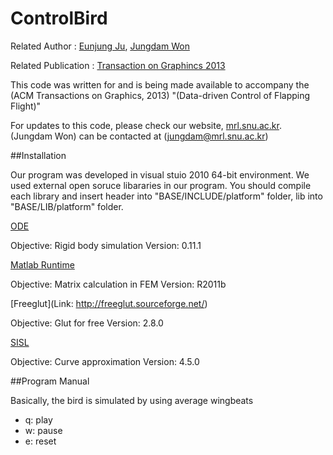 # ControlBird

Related Author : [Eunjung Ju](http://mrl.snu.ac.kr/~ejjoo/), [Jungdam Won](http://mrl.snu.ac.kr/~nonaxis/)

Related Publication : [Transaction on Graphincs 2013](http://mrl.snu.ac.kr/research/ProjectBird/birdFlight.htm)


This code was written for and is being made available to accompany the (ACM Transactions on Graphics, 2013) "(Data-driven Control of Flapping Flight)"

For updates to this code, please check our website, [mrl.snu.ac.kr](http://mrl.snu.ac.kr). 
(Jungdam Won) can be contacted at (jungdam@mrl.snu.ac.kr)

##Installation

Our program was developed in visual stuio 2010 64-bit environment.
We used external open soruce libararies in our program.
You should compile each library and insert
header into "BASE/INCLUDE/platform" folder,
lib into "BASE/LIB/platform" folder.


[ODE](http://www.ode.org/)

Objective: Rigid body simulation
Version: 0.11.1



[Matlab Runtime](http://www.mathworks.com/products/compiler/mcr/)

Objective: Matrix calculation in FEM
Version: R2011b


[Freeglut](Link: http://freeglut.sourceforge.net/)

Objective: Glut for free
Version: 2.8.0


[SISL](http://www.sintef.no/Informasjons--og-kommunikasjonsteknologi-IKT/Anvendt-matematikk/Fagomrader/Geometri/Prosjekter/The-SISL-Nurbs-Library/SISL-Homepage/)

Objective: Curve approximation
Version: 4.5.0


##Program Manual

Basically, the bird is simulated by using average wingbeats

* q: play
* w: pause
* e: reset

